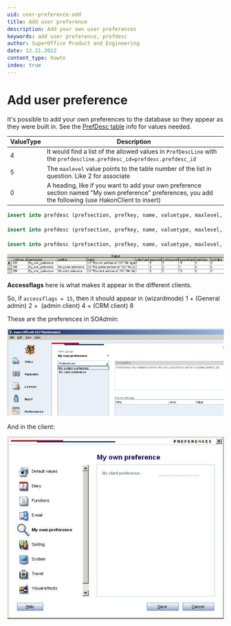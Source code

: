 ```yaml
---
uid: user-preference-add
title: Add user preference
description: Add your own user preferences
keywords: add user preference, prefdesc
author: SuperOffice Product and Engineering
date: 12.21.2022
content_type: howto
index: true
---
```


<!-- markdownlint-disable-file MD013 -->
# Add user preference

It's possible to add your own preferences to the database so they appear as they were built in. See the [PrefDesc table][1] info for values needed.

| ValueType | Description |
|-----------|-------------|
| 4 | It would find a list of the allowed values in `PrefDescLine` with the `prefdescline.prefdesc_id=prefdesc.prefdesc_id`|
| 5 | The `maxlevel` value points to the table number of the list in question. Like 2 for associate |
| 0 | A heading, like if you want to add your own preference section named "My own preference" preferences, you add the following (use HakonClient to insert) |

```SQL
insert into prefdesc (prefsection, prefkey, name, valuetype, maxlevel, sysmaxlevel, accessflags, description) values ('My_own_preference','.', 'US:"My own preference";NO:"Min egen preferanse"', 0, 5, 5, 15, 'US:"The heading only translated to English and Norwegian";NO:"Overskriften - kun oversatt til engelsk og norsk"') 

insert into prefdesc (prefsection, prefkey, name, valuetype, maxlevel, sysmaxlevel, accessflags, description) values ('My_own_preference', 'My system preference', 'US:"My system preference";NO:"My system preferanse"', 7, 2, 2, 7, 'US:"Preference only visible in admin and only possible to set for system(contact_id)";NO:"Preferanse som kun er synlig i admin og kun kan settes for hele systemet (contact_id)"') 

insert into prefdesc (prefsection, prefkey, name, valuetype, maxlevel, sysmaxlevel, accessflags, description) values ('My_own_preference', 'My client preference', 'US:"My client preference";NO:"Min klient preferanse"', 1, 5, 5, 15, 'US:"Preference visible in GUI, may be set by each user (number)";NO:"Synlig i klienten og kan settes pr bruker(nummer)"') 
```

![x -screenshot][img1]

**Accessflags** here is what makes it appear in the different clients.

So, if `accessflags = 15`, then it should appear in (wizardmode) 1 + (General admin) 2 +  (admin client) 4 + (CRM client) 8

These are the preferences in SOAdmin:

![x -screenshot][img2]

And in the client:

![x -screenshot][img3]

<!-- Referenced links -->
[1]: ../../database/tables/prefdesc.md

<!-- Referenced images -->
[img1]: media/prefdesc.jpg
[img2]: media/prefadmin.jpg
[img3]: media/prefclient.jpg
